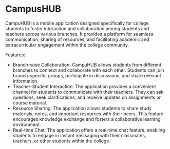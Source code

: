 # CampusHUB

CampuHUB is a mobile application designed specifically for college students to foster interaction and
collaboration among students and teachers across various branches. 
It provides a platform for seamless communication, sharing of resources,
and facilitating academic and extracurricular engagement within the college community.

Features:

- Branch-wise Collaboration: CampuHUB allows students from different branches to connect and collaborate with each other. 
Students can join branch-specific groups, participate in discussions, and share relevant information.
- Teacher-Student Interaction: The application provides a convenient channel for students to communicate with their teachers.
  They can ask questions, seek clarifications, and receive updates on assignments or course material.
- Resource Sharing: The application allows students to share study materials, notes, and important resources with their peers.
This feature encourages knowledge exchange and fosters a collaborative learning environment.
- Real-time Chat: The application offers a real-time chat feature, enabling students to engage in instant messaging
  with their classmates, teachers, or other students within the college.
